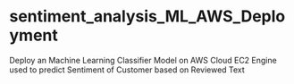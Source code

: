 # sentiment_analysis_ML_AWS_Deployment
Deploy an Machine Learning Classifier Model on AWS Cloud EC2 Engine used to predict Sentiment of Customer based on Reviewed Text
